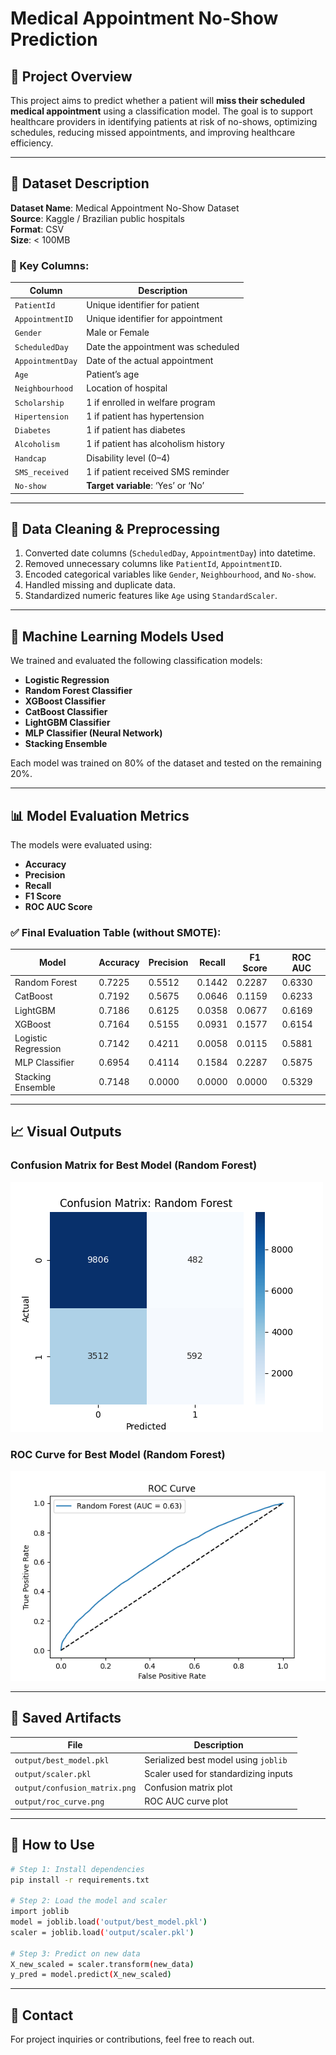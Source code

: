 
# Medical Appointment No-Show Prediction

## 📘 Project Overview

This project aims to predict whether a patient will **miss their scheduled medical appointment** using a classification model. The goal is to support healthcare providers in identifying patients at risk of no-shows, optimizing schedules, reducing missed appointments, and improving healthcare efficiency.

---

## 📂 Dataset Description

**Dataset Name**: Medical Appointment No-Show Dataset  
**Source**: Kaggle / Brazilian public hospitals  
**Format**: CSV  
**Size**: < 100MB  

### 🔑 Key Columns:

| Column          | Description |
|-----------------|-------------|
| `PatientId`     | Unique identifier for patient |
| `AppointmentID` | Unique identifier for appointment |
| `Gender`        | Male or Female |
| `ScheduledDay`  | Date the appointment was scheduled |
| `AppointmentDay`| Date of the actual appointment |
| `Age`           | Patient’s age |
| `Neighbourhood` | Location of hospital |
| `Scholarship`   | 1 if enrolled in welfare program |
| `Hipertension`  | 1 if patient has hypertension |
| `Diabetes`      | 1 if patient has diabetes |
| `Alcoholism`    | 1 if patient has alcoholism history |
| `Handcap`       | Disability level (0–4) |
| `SMS_received`  | 1 if patient received SMS reminder |
| `No-show`       | **Target variable**: ‘Yes’ or ‘No’ |

---

## 🧹 Data Cleaning & Preprocessing

1. Converted date columns (`ScheduledDay`, `AppointmentDay`) into datetime.
2. Removed unnecessary columns like `PatientId`, `AppointmentID`.
3. Encoded categorical variables like `Gender`, `Neighbourhood`, and `No-show`.
4. Handled missing and duplicate data.
5. Standardized numeric features like `Age` using `StandardScaler`.

---

## 🤖 Machine Learning Models Used

We trained and evaluated the following classification models:

- **Logistic Regression**
- **Random Forest Classifier**
- **XGBoost Classifier**
- **CatBoost Classifier**
- **LightGBM Classifier**
- **MLP Classifier (Neural Network)**
- **Stacking Ensemble**

Each model was trained on 80% of the dataset and tested on the remaining 20%.

---

## 📊 Model Evaluation Metrics

The models were evaluated using:

- **Accuracy**
- **Precision**
- **Recall**
- **F1 Score**
- **ROC AUC Score**

### ✅ Final Evaluation Table (without SMOTE):

| Model             | Accuracy | Precision | Recall  | F1 Score | ROC AUC |
|------------------|----------|-----------|---------|----------|---------|
| Random Forest     | 0.7225   | 0.5512    | 0.1442  | 0.2287   | 0.6330  |
| CatBoost          | 0.7192   | 0.5675    | 0.0646  | 0.1159   | 0.6233  |
| LightGBM          | 0.7186   | 0.6125    | 0.0358  | 0.0677   | 0.6169  |
| XGBoost           | 0.7164   | 0.5155    | 0.0931  | 0.1577   | 0.6154  |
| Logistic Regression| 0.7142  | 0.4211    | 0.0058  | 0.0115   | 0.5881  |
| MLP Classifier    | 0.6954   | 0.4114    | 0.1584  | 0.2287   | 0.5875  |
| Stacking Ensemble | 0.7148   | 0.0000    | 0.0000  | 0.0000   | 0.5329  |

---

## 📈 Visual Outputs

### Confusion Matrix for Best Model (Random Forest)
![Confusion Matrix](output/confusion_matrix.png)

### ROC Curve for Best Model (Random Forest)
![ROC Curve](output/roc_curve.png)

---

## 💾 Saved Artifacts

| File | Description |
|------|-------------|
| `output/best_model.pkl` | Serialized best model using `joblib` |
| `output/scaler.pkl`     | Scaler used for standardizing inputs |
| `output/confusion_matrix.png` | Confusion matrix plot |
| `output/roc_curve.png`  | ROC AUC curve plot |

---

## 🚀 How to Use

```bash
# Step 1: Install dependencies
pip install -r requirements.txt

# Step 2: Load the model and scaler
import joblib
model = joblib.load('output/best_model.pkl')
scaler = joblib.load('output/scaler.pkl')

# Step 3: Predict on new data
X_new_scaled = scaler.transform(new_data)
y_pred = model.predict(X_new_scaled)
```

---

## 🙋 Contact

For project inquiries or contributions, feel free to reach out.


